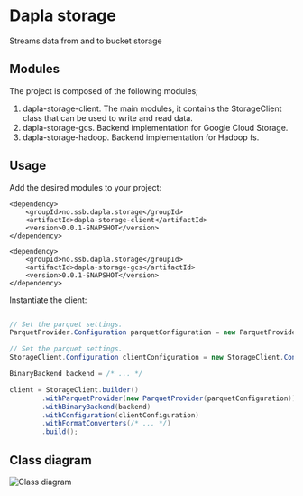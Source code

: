 # Dapla storage

Streams data from and to bucket storage

## Modules

The project is composed of the following modules; 

1. dapla-storage-client. The main modules, it contains the StorageClient class that can be used to write and read data.
2. dapla-storage-gcs. Backend implementation for Google Cloud Storage. 
3. dapla-storage-hadoop. Backend implementation for Hadoop fs.

## Usage

Add the desired modules to your project:  

```
<dependency>
    <groupId>no.ssb.dapla.storage</groupId>
    <artifactId>dapla-storage-client</artifactId>
    <version>0.0.1-SNAPSHOT</version>
</dependency>

<dependency>
    <groupId>no.ssb.dapla.storage</groupId>
    <artifactId>dapla-storage-gcs</artifactId>
    <version>0.0.1-SNAPSHOT</version>
</dependency>
```

Instantiate the client: 

```java

// Set the parquet settings.
ParquetProvider.Configuration parquetConfiguration = new ParquetProvider.Configuration();

// Set the parquet settings.
StorageClient.Configuration clientConfiguration = new StorageClient.Configuration();

BinaryBackend backend = /* ... */

client = StorageClient.builder()
        .withParquetProvider(new ParquetProvider(parquetConfiguration))
        .withBinaryBackend(backend)
        .withConfiguration(clientConfiguration)
        .withFormatConverters(/* ... */)
        .build();

```

## Class diagram

![Class diagram](http://www.plantuml.com/plantuml/proxy?src=https://raw.githubusercontent.com/statisticsnorway/dapla-storage/master/dapla-storage/src/main/resources/class-diagram.puml)